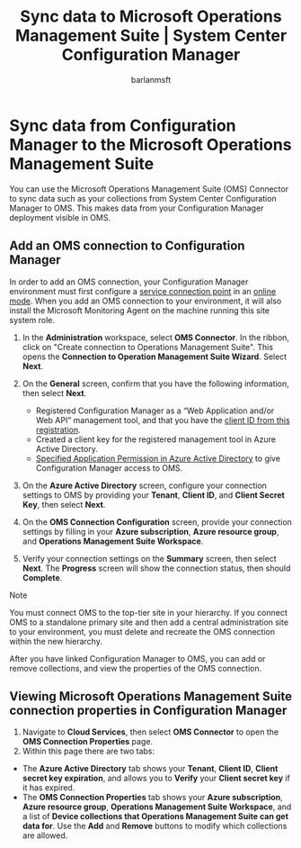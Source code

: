 ﻿---
title: "Sync data to Microsoft Operations Management Suite | System Center Configuration Manager"
ms.custom: na
ms.date: 08/01/2016
ms.prod: configuration-manager
ms.reviewer: na
ms.suite: na
ms.technology:
  - configmgr-other
ms.tgt_pltfrm: na
ms.topic: article
ms.assetid: 33bcf8b3-a6b6-4fc9-bb59-70a9621b2b0d
caps.latest.revision: 9
author: barlanmsft
---
# Sync data from Configuration Manager to the Microsoft Operations Management Suite
You can use the Microsoft Operations Management Suite (OMS) Connector to sync data such as your collections from System Center Configuration Manager to OMS. This makes data from your Configuration Manager deployment visible in OMS.

## Add an OMS connection to Configuration Manager


In order to add an OMS connection, your Configuration Manager environment must first configure a [service connection point](../../../core/servers/deploy/configure/about-the-service-connection-point.md) in an [online mode](https://azure.microsoft.com/en-us/documentation/articles/resource-group-create-service-principal-portal/). When you add an OMS connection to your environment, it will also install the Microsoft Monitoring Agent on the machine running this site system role.
1.  In the **Administration** workspace, select **OMS Connector**. In the ribbon, click on "Create connection to Operations Management Suite". This opens the **Connection to Operation Management Suite Wizard**. Select **Next**.
2.  On the **General** screen, confirm that you have the following information, then select **Next**.

    * Registered Configuration Manager as a “Web Application and/or Web API” management tool, and that you have the [client ID from this registration](https://azure.microsoft.com/documentation/articles/active-directory-integrating-applications/).
    * Created a client key for the registered management tool in Azure Active Directory.
    * [Specified Application Permission in Azure Active Directory](https://azure.microsoft.com/en-us/documentation/articles/active-directory-integrating-applications/) to give Configuration Manager access to OMS.

3.  On the **Azure Active Directory** screen, configure your connection settings to OMS by providing your **Tenant**, **Client ID**, and **Client Secret Key**, then select **Next**.
4.  On the **OMS Connection Configuration** screen, provide your connection settings by filling in your **Azure subscription**, **Azure resource group**, and **Operations Management Suite Workspace**.
5.  Verify your connection settings on the **Summary** screen, then select **Next**. The **Progress** screen will show the connection status, then should **Complete**.

> [!NOTE]
> You must connect OMS to the top-tier site in your hierarchy. If you connect OMS to a standalone primary site and then add a central administration site to your environment, you must delete and recreate the OMS connection within the new hierarchy.

After you have linked Configuration Manager to OMS, you can add or remove collections, and view the properties of the OMS connection.

## Viewing Microsoft Operations Management Suite connection properties in Configuration Manager

1.  Navigate to **Cloud Services**, then select **OMS Connector** to open the **OMS Connection Properties** page.
2.  Within this page there are two tabs:
  * The **Azure Active Directory** tab shows your **Tenant**, **Client ID**, **Client secret key expiration**, and allows you to **Verify** your **Client secret key** if it has expired.
  * The **OMS Connection Properties** tab shows your **Azure subscription**, **Azure resource group**, **Operations Management Suite Workspace**, and a list of **Device collections that Operations Management Suite can get data for**. Use the **Add** and **Remove** buttons to modify which collections are allowed.

